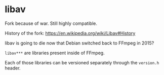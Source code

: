 # libav

Fork because of war. Still highly compatible.

History of the fork: https://en.wikipedia.org/wiki/Libav#History

libav is going to die now that Debian switched back to FFmpeg in 2015?

`libav***` are libraries present inside of FFmpeg.

Each of those libraries can be versioned separately through the `version.h` header.

